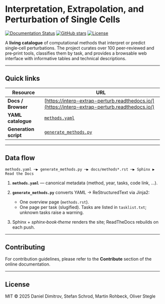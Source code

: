 # Interpretation, Extrapolation, and Perturbation of Single Cells

[![Documentation Status](https://readthedocs.org/projects/interp-extrap-perturb/badge/?version=latest)](https://interp-extrap-perturb.readthedocs.io/en/latest/)
[![GitHub stars](https://img.shields.io/github/stars/dbdimitrov/interp-extrap-perturb?style=social)](https://github.com/dbdimitrov/interp-extrap-perturb/stargazers)
[![License](https://img.shields.io/github/license/dbdimitrov/interp-extrap-perturb)](LICENSE)


A **living catalogue** of computational methods that interpret or predict single‑cell perturbations.
The project curates over 100 peer‑reviewed and pre‑print tools, classifies them by task, and provides a browsable web interface with informative tables and technical descriptions.

----

## Quick links

| Resource              | URL                                                                                            |
| --------------------- | ---------------------------------------------------------------------------------------------- |
| **Docs / Browser**    | [https://interp-extrap-perturb.readthedocs.io/](https://interp-extrap-perturb.readthedocs.io/) |
| **YAML catalogue**    | [`methods.yaml`](methods.yaml)                                                                 |
| **Generation script** | [`generate_methods.py`](generate_methods.py)                                           |

---

## Data flow

```
methods.yaml ─▶ generate_methods.py ─▶ docs/methods*.rst ─▶ Sphinx ▶ Read the Docs
```

1. **`methods.yaml`** — canonical metadata (method, year, tasks, code link, …).
2. **`generate_methods.py`** converts YAML → ReStructuredText via Jinja2:

   * One overview page (`methods.rst`).
   * One page per task (slugified).
     Tasks are listed in `tasklist.txt`; unknown tasks raise a warning.
3. Sphinx + *sphinx‑book‑theme* renders the site; ReadTheDocs rebuilds on each push.

---

## Contributing

For contribution guidelines, please refer to the **Contribute** section of the online documentation.

---

## License

MIT © 2025 Daniel Dimitrov, Stefan Schrod, Martin Rohbeck, Oliver Stegle
